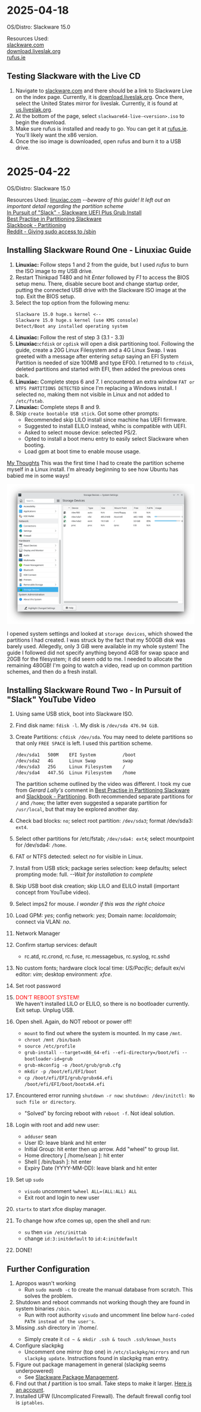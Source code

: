 # 2025-04-18

OS/Distro: Slackware 15.0

Resources Used:  
[slackware.com](http://www.slackware.com)  
[download.liveslak.org](https://download.liveslak.org)  
[rufus.ie](https://rufus.ie/en/) 


## Testing Slackware with the Live CD

1. Navigate to [slackware.com](http://www.slackware.com) and there should be a link to Slackware Live on the index page. Currently, it is [download.liveslak.org](https://download.liveslak.org). Once there, select the United States mirror for liveslak. Currently, it is found at [us.liveslak.org](https://us.liveslak.org).
2. At the bottom of the page, select `slackware64-live-<version>.iso` to begin the download.
3. Make sure rufus is installed and ready to go. You can get it at [rufus.ie](https://rufus.ie/en/). You'll likely want the x86 version.
4. Once the iso image is downloaded, open rufus and burn it to a USB drive. 

# 2025-04-22

OS/Distro: Slackware 15.0

Resources Used:
[linuxiac.com](linuxiac.com/install-slackware-linux)  _--beware of this guide! It left out an important detail regarding the partition scheme_  
[In Pursuit of "Slack" - Slackware UEFI Plus Grub Install](https://m.youtube.com/watch?v=OZeJd5JPQro&pp=0gcJCdgAo7VqN5tD)  
[Best Practise in Partitioning Slackware](https://www.linuxquestions.org/questions/slackware-14/best-practise-in-partitioning-slackware-874007/)  
[Slackbook - Partitioning](https://www.slackbook.org/html/installation-partitioning.html)  
[Reddit - Giving sudo access to /sbin](https://www.reddit.com/r/slackware/comments/tvvzdw/comment/i3djzos/?utm_source=share&utm_medium=mweb3x&utm_name=mweb3xcss&utm_term=1&utm_content=share_button)  

## Installing Slackware Round One - Linuxiac Guide

1. **Linuxiac:** Follow steps 1 and 2 from the guide, but I used _rufus_ to burn the ISO image to my USB drive.
2. Restart Thinkpad T480 and hit _Enter_ followed by _F1_ to access the BIOS setup menu. There, disable secure boot and change startup order, putting the connected USB drive with the Slackware ISO image at the top. Exit the BIOS setup.
3. Select the top option from the following menu:
    ```
    Slackware 15.0 huge.s kernel <--
    Slackware 15.0 huge.s kernel (use KMS console)
    Detect/Boot any installed operating system
    ```
4. **Linuxiac:** Follow the rest of step 3 (3.1 - 3.3)
5. **Linuxiac:**`cfdisk` or `cgdisk` will open a disk partitioning tool. Following the guide, create a 20G Linux Filesystem and a 4G Linux Swap. I was greeted with a message after entering _setup_ saying an EFI System Partition is needed of size 100MB and type EF00. I returned to to `cfdisk`, deleted partitions and started with EFI, then added the previous ones back.
6. **Linuxiac:** Complete steps 6 and 7. I encountered an extra window `FAT or NTFS PARTITIONS DETECTED` since I'm replacing a Windows install. I selected no, making them not visible in Linux and not added to `/etc/fstab`.
7. **Linuxiac:** Complete steps 8 and 9.
8. Skip `create bootable USB stick`. Got some other prompts:
    - Recommended skip LILO install since machine has UEFI firmware.
    - Suggested to install ELILO instead, whihc is compatible with UEFI.
    - Asked to select mouse device: selected PS/2.
    - Opted to install a boot menu entry to easily select Slackware when booting.
    - Load gpm at boot time to enable mouse usage.

<u>My Thoughts</u>
This was the first time I had to create the partition scheme myself in a Linux install. I'm already beginning to see how Ubuntu has babied me in some ways!

![](images/partition-problem.png)

I opened system settings and looked at `storage devices`, which showed the partitions I had created. I was struck by the fact that my 500GB disk was barely used. Allegedly, only 3 GiB were available in my whole system! The guide I followed did not specify anything beyond 4GB for swap space and 20GB for the filesystem; it did seem odd to me. I needed to allocate the remaining 480GB! I'm going to watch a video, read up on common partition schemes, and then do a fresh install.

## Installing Slackware Round Two - In Pursuit of "Slack" YouTube Video

1. Using same USB stick, boot into Slackware ISO.
2. Find disk name: `fdisk -l`. My disk is `/dev/sda 476.94 GiB`.
3. Create Partitions: `cfdisk /dev/sda`. You may need to delete partitions so that only `FREE SPACE` is left. I used this partition scheme.
    ```
    /dev/sda1   500M    EFI System          /boot
    /dev/sda2   4G      Linux Swap          swap
    /dev/sda3   25G     Linux Filesystem    /
    /dev/sda4   447.5G  Linux Filesystem    /home
    ```

    The partition scheme outlined by the video was different. I took my cue from _Gerard Lally's_ comment in [Best Practise in Partitioning Slackware](https://www.linuxquestions.org/questions/slackware-14/best-practise-in-partitioning-slackware-874007/) and [Slackbook - Partitioning](https://www.slackbook.org/html/installation-partitioning.html). Both recommended separate partitions for `/` and `/home`; the latter even suggested a separate partition for `/usr/local`, but that may be explored another day.
4. Check bad blocks: `no`; select root partition: `/dev/sda3`; format /dev/sda3: `ext4`.
5. Select other partitions for /etc/fstab; `/dev/sda4: ext4`; select mountpoint for /dev/sda4: `/home`.
6. FAT or NTFS detected: select _no_ for visible in Linux.
7. Install from USB stick; package series selection: keep defaults; select prompting mode: full. _--Wait for installation to complete_
8. Skip USB boot disk creation; skip LILO and ELILO install (important concept from YouTube video).
9. Select imps2 for mouse. _I wonder if this was the right choice_
10. Load GPM: _yes_; config network: _yes_; Domain name: _localdomain_; connect via VLAN: _no_.
11. Network Manager
12. Confirm startup services: default
    - rc.atd, rc.crond, rc.fuse, rc.messagebus, rc.syslog, rc.sshd
13. No custom fonts; hardware clock local time: _US/Pacific_; default ex/vi editor: _vim_; desktop environment: _xfce_.
14. Set root password
15. <div style="color:red">DON'T REBOOT SYSTEM!</div> We haven't installed LILO or ELILO, so there is no bootloader currently. Exit setup. Unplug USB.
16. Open shell. Again, do NOT reboot or power off!
    - `mount` to find out where the system is mounted. In my case `/mnt`.
    - `chroot /mnt /bin/bash`
    - `source /etc/profile`
    - `grub-install --target=x86_64-efi --efi-directory=/boot/efi --bootloader-id=grub`
    - `grub-mkconfig -o /boot/grub/grub.cfg`
    - `mkdir -p /boot/efi/EFI/boot`
    - `cp /boot/efi/EFI/grub/grubx64.efi /boot/efi/EFI/boot/bootx64.efi`
17. Encountered error running `shutdown -r now`: `shutdown: /dev/initctl: No such file or directory`.
    - "Solved" by forcing reboot with `reboot -f`. Not ideal solution.
18. Login with root and add new user:
    - `adduser` sean
    - User ID: leave blank and hit enter
    - Initial Group: hit enter then up arrow. Add "wheel" to group list.
    - Home directory [ /home/sean ]: hit enter
    - Shell [ /bin/bash ]: hit enter
    - Expiry Date (YYYY-MM-DD): leave blank and hit enter
19. Set up `sudo`
    - `visudo` uncomment `%wheel ALL=(ALL:ALL) ALL`
    - Exit root and login to new user
20. `startx` to start xfce display manager.
21. To change how xfce comes up, open the shell and run:
    - `su` then `vim /etc/inittab`
    - change `id:3:initdefault` to `id:4:initdefault`
22. DONE!

## Further Configuration

1. Apropos wasn't working
    - Run `sudo mandb -c` to create the manual database from scratch. This solves the problem.
2. Shutdown and reboot commands not working though they are found in system binaries `/sbin`.
    - Run with root authority `visudo` and uncomment line below `hard-coded PATH instead of the user's`.
3. Missing .ssh directory in `/home/<user>.
    - Simply create it `cd ~ & mkdir .ssh & touch .ssh/known_hosts`
4. Configure slackpkg
    - Uncomment one mirror (top one) in `/etc/slackpkg/mirrors` and run `slackpkg update`. Instructions found in slackpkg man entry.
5. Figure out package management in general (slackpkg seems underpowered)
    - See [Slackware Package Management](slackware-package-management.md).
6. Find out that **/** partition is too small. Take steps to make it larger. [Here is an account](expand-root-partition.md).
7. Installed UFW (Uncomplicated Firewall). The default firewall config tool is `iptables`.
